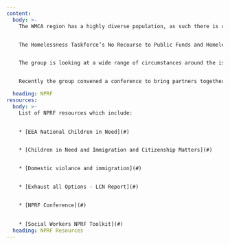 ```yaml
---
content:
  body: >-
    The WMCA region has a highly diverse population, as such there is recognition of the need to understand and address the range of specific experiences and causes of homelessness for non-UK nationals who have no recourse or restricted eligibility to public funds. 


    The Homelessness Taskforce’s No Recourse to Public Funds and Homelessness Task Group is working with a wide range of partners to lead the contribution to and promotion of designing out homelessness for individuals and families that have no recourse or restricted eligibility to public funds in the WMCA region. 


    The group is looking at a wide range of circumstances around the issue of no recourse and restricted eligibility to public funds and the impact specifically on homelessness, including individuals and families that may have this as a specified visa condition, as well as those who are undocumented and living in the region.


    Recently the group convened a conference to bring partners together to share practice and to consider the government’s new rough sleeping strategy and what it would mean in practice to  ‘exhaust all options’ for those with no recourse to public funds experiencing homelessness. 

  heading: NPRF
resources:
  body: >-
    List of NPRF resources which include:
    

    * [EEA National Children in Need](#)


    * [Children in Need and Immigration and Citizenship Matters](#)


    * [Domestic violance and immigration](#)


    * [Exhaust all Options - LCN Report](#)


    * [NPRF Conference](#)
    

    * [Social Workers NPRF Toolkit](#)
  heading: NPRF Resources
---
```

